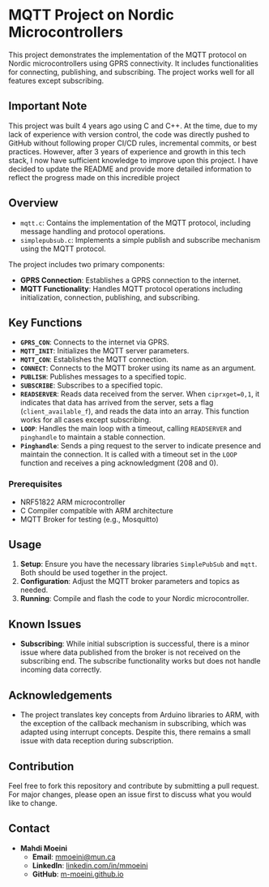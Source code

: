 # MQTT Project on Nordic Microcontrollers

This project demonstrates the implementation of the MQTT protocol on Nordic microcontrollers using GPRS connectivity. It includes functionalities for connecting, publishing, and subscribing. The project works well for all features except subscribing.

## Important Note
This project was built 4 years ago using C and C++. At the time, due to my lack of experience with version control, the code was directly pushed to GitHub without following proper CI/CD rules, incremental commits, or best practices. However, after 3 years of experience and growth in this tech stack, I now have sufficient knowledge to improve upon this project. I have decided to update the README and provide more detailed information to reflect the progress made on this incredible project

## Overview
- `mqtt.c`: Contains the implementation of the MQTT protocol, including message handling and protocol operations.
- `simplepubsub.c`: Implements a simple publish and subscribe mechanism using the MQTT protocol.

The project includes two primary components:
- **GPRS Connection**: Establishes a GPRS connection to the internet.
- **MQTT Functionality**: Handles MQTT protocol operations including initialization, connection, publishing, and subscribing.

## Key Functions

- **`GPRS_CON`**: Connects to the internet via GPRS.
- **`MQTT_INIT`**: Initializes the MQTT server parameters.
- **`MQTT_CON`**: Establishes the MQTT connection.
- **`CONNECT`**: Connects to the MQTT broker using its name as an argument.
- **`PUBLISH`**: Publishes messages to a specified topic.
- **`SUBSCRIBE`**: Subscribes to a specified topic.
- **`READSERVER`**: Reads data received from the server. When `ciprxget=0,1`, it indicates that data has arrived from the server, sets a flag (`client_available_f`), and reads the data into an array. This function works for all cases except subscribing.
- **`LOOP`**: Handles the main loop with a timeout, calling `READSERVER` and `pinghandle` to maintain a stable connection.
- **`Pinghandle`**: Sends a ping request to the server to indicate presence and maintain the connection. It is called with a timeout set in the `LOOP` function and receives a ping acknowledgment (208 and 0).

### Prerequisites

- NRF51822 ARM microcontroller
- C Compiler compatible with ARM architecture
- MQTT Broker for testing (e.g., Mosquitto)

## Usage

1. **Setup**: Ensure you have the necessary libraries `SimplePubSub` and `mqtt`. Both should be used together in the project.
2. **Configuration**: Adjust the MQTT broker parameters and topics as needed.
3. **Running**: Compile and flash the code to your Nordic microcontroller.

## Known Issues

- **Subscribing**: While initial subscription is successful, there is a minor issue where data published from the broker is not received on the subscribing end. The subscribe functionality works but does not handle incoming data correctly.

## Acknowledgements

- The project translates key concepts from Arduino libraries to ARM, with the exception of the callback mechanism in subscribing, which was adapted using interrupt concepts. Despite this, there remains a small issue with data reception during subscription.

## Contribution
Feel free to fork this repository and contribute by submitting a pull request. For major changes, please open an issue first to discuss what you would like to change.

## Contact
- **Mahdi Moeini**
  - **Email**: [mmoeini@mun.ca](mailto:mmoeini@mun.ca)
  - **LinkedIn**: [linkedin.com/in/mmoeini](https://linkedin.com/in/mmoeini)
  - **GitHub**: [m-moeini.github.io](https://m-moeini.github.io)
